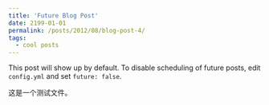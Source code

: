 ```yaml
---
title: 'Future Blog Post'
date: 2199-01-01
permalink: /posts/2012/08/blog-post-4/
tags:
  - cool posts
---
```


This post will show up by default. To disable scheduling of future posts, edit `config.yml` and set `future: false`. 

这是一个测试文件。

